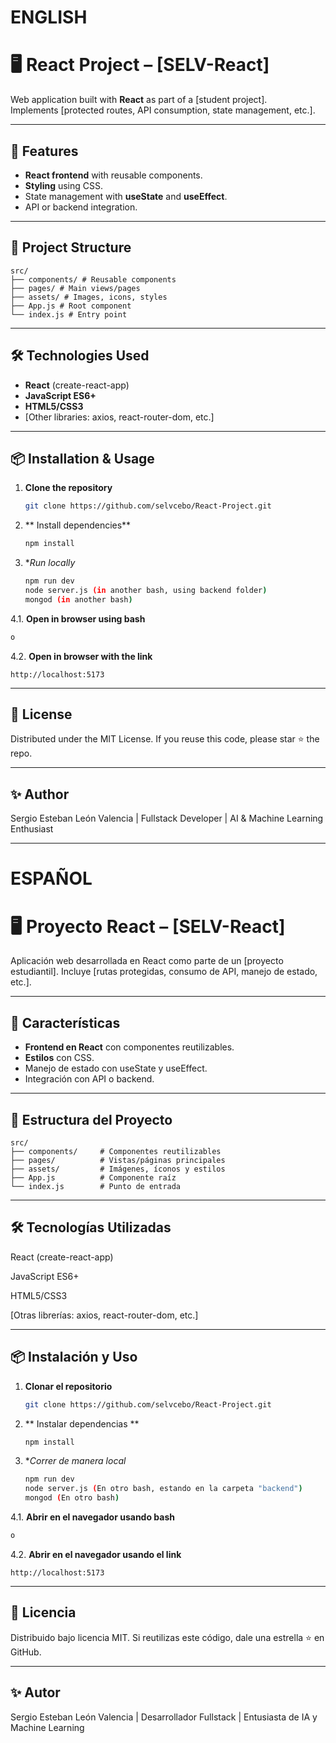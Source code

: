 # ENGLISH

# 🖥️ React Project – [SELV-React]

Web application built with **React** as part of a [student project].  
Implements [protected routes, API consumption, state management, etc.].

---

## 🚀 Features
- **React frontend** with reusable components.
- **Styling** using CSS.
- State management with **useState** and **useEffect**.
- API or backend integration.


---

## 📂 Project Structure
```
src/ 
├── components/ # Reusable components 
├── pages/ # Main views/pages 
├── assets/ # Images, icons, styles 
├── App.js # Root component 
└── index.js # Entry point
```
---

## 🛠️ Technologies Used
- **React** (create-react-app)
- **JavaScript ES6+**
- **HTML5/CSS3**
- [Other libraries: axios, react-router-dom, etc.]

---

## 📦 Installation & Usage
1. **Clone the repository**
   ```bash
   git clone https://github.com/selvcebo/React-Project.git
2. ** Install dependencies**
   ```bash
   npm install
3. **Run locally*
   ```bash
   npm run dev
   node server.js (in another bash, using backend folder)
   mongod (in another bash)
   
4.1. **Open in browser using bash**
   ```bash (In the npm run dev bash)
   o
   ```
4.2. **Open in browser with the link**
   ```
   http://localhost:5173
   ```
---

## 📜 License
Distributed under the MIT License. If you reuse this code, please star ⭐ the repo.

---

## ✨ Author
Sergio Esteban León Valencia | Fullstack Developer | AI & Machine Learning Enthusiast 

---

# ESPAÑOL

# 🖥️ Proyecto React – [SELV-React]
Aplicación web desarrollada en React como parte de un [proyecto estudiantil]. Incluye [rutas protegidas, consumo de API, manejo de estado, etc.].

---

## 🚀 Características
- **Frontend en React** con componentes reutilizables.
- **Estilos** con CSS.
- Manejo de estado con useState y useEffect.
- Integración con API o backend.

---

## 📂 Estructura del Proyecto
```
src/
├── components/     # Componentes reutilizables
├── pages/          # Vistas/páginas principales
├── assets/         # Imágenes, íconos y estilos
├── App.js          # Componente raíz
└── index.js        # Punto de entrada
```

---

## 🛠️ Tecnologías Utilizadas
React (create-react-app)

JavaScript ES6+

HTML5/CSS3

[Otras librerías: axios, react-router-dom, etc.]

---

## 📦 Instalación y Uso
1. **Clonar el repositorio**
   ```bash
   git clone https://github.com/selvcebo/React-Project.git
2. ** Instalar dependencias **
   ```bash
   npm install
3. **Correr de manera local*
   ```bash
   npm run dev
   node server.js (En otro bash, estando en la carpeta "backend")
   mongod (En otro bash)
   
4.1. **Abrir en el navegador usando bash**
   ```bash (En el mismo bash del npm run dev)
   o
   ```
4.2. **Abrir en el navegador usando el link**
   ```
   http://localhost:5173
   ```

---

## 📜 Licencia
Distribuido bajo licencia MIT. Si reutilizas este código, dale una estrella ⭐ en GitHub.

---

## ✨ Autor
Sergio Esteban León Valencia | Desarrollador Fullstack | Entusiasta de IA y Machine Learning 
